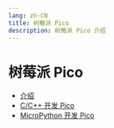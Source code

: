 ```yaml
---
lang: zh-CN
title: 树莓派 Pico
description: 树莓派 Pico 介绍
---
```


# 树莓派 Pico

- [介绍](./intro/)
- [C/C++ 开发 Pico](./c-cpp/)
- [MicroPython 开发 Pico](./micropython/)
